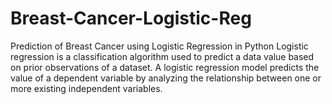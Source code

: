 # Breast-Cancer-Logistic-Reg
Prediction of Breast Cancer using Logistic Regression in Python
Logistic regression is a classification algorithm used to predict a data value based on prior observations of a dataset. 
A logistic regression model predicts the value of a dependent variable by analyzing the relationship between one or more existing independent variables.
